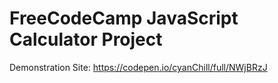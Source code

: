 # FreeCodeCamp JavaScript Calculator Project

Demonstration Site: https://codepen.io/cyanChill/full/NWjBRzJ
